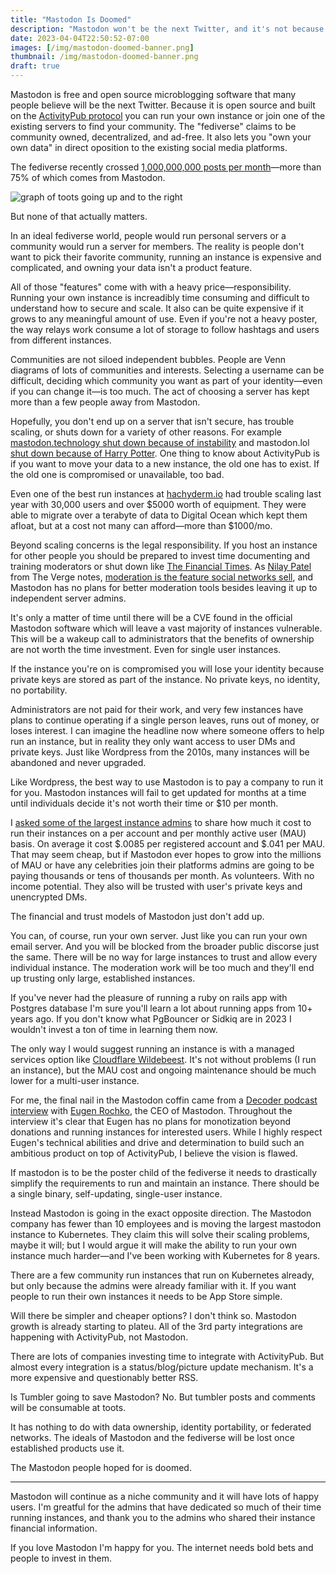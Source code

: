 ```yaml
---
title: "Mastodon Is Doomed"
description: "Mastodon won't be the next Twitter, and it's not because of Bluesky. The ideals and execution won't scale."
date: 2023-04-04T22:50:52-07:00
images: [/img/mastodon-doomed-banner.png]
thumbnail: /img/mastodon-doomed-banner.png
draft: true
---
```


Mastodon is free and open source microblogging software that many people believe will be the next Twitter.
Because it is open source and built on the [ActivityPub protocol](https://activitypub.rocks/) you can run your own instance or join one of the existing servers to find your community.
The "fediverse" claims to be community owned, decentralized, and ad-free.
It also lets you "own your own data" in direct oposition to the existing social media platforms.

The fediverse recently crossed [1,000,000,000 posts per month](https://fediverse.observer/stats)—more than 75% of which comes from Mastodon.

![graph of toots going up and to the right](/img/mastodon-toot-graph.png)

But none of that actually matters.

In an ideal fediverse world, people would run personal servers or a community would run a server for members.
The reality is people don't want to pick their favorite community, running an instance is expensive and complicated, and owning your data isn't a product feature.

All of those "features" come with with a heavy price—responsibility.
Running your own instance is increadibly time consuming and difficult to understand how to secure and scale.
It also can be quite expensive if it grows to any meaningful amount of use.
Even if you're not a heavy poster, the way relays work consume a lot of storage to follow hashtags and users from different instances.

Communities are not siloed independent bubbles.
People are Venn diagrams of lots of communities and interests.
Selecting a username can be difficult, deciding which community you want as part of your identity—even if you can change it—is too much.
The act of choosing a server has kept more than a few people away from Mastodon.

Hopefully, you don't end up on a server that isn't secure, has trouble scaling, or shuts down for a variety of other reasons.
For example [mastodon.technology shut down because of instability](https://ashfurrow.com/blog/mastodon-technology-shutdown/) and mastodon.lol [shut down because of Harry Potter](https://mastodon.lol/@nathan/109836633022272265).
One thing to know about ActivityPub is if you want to move your data to a new instance, the old one has to exist.
If the old one is compromised or unavailable, too bad.

Even one of the best run instances at [hachyderm.io](https://community.hachyderm.io/blog/2022/12/03/leaving-the-basement/) had trouble scaling last year with 30,000 users and over $5000 worth of equipment.
They were able to migrate over a terabyte of data to Digital Ocean which kept them afloat, but at a cost not many can afford—more than $1000/mo.

Beyond scaling concerns is the legal responsibility.
If you host an instance for other people you should be prepared to invest time documenting and training moderators or shut down like [The Financial Times](https://www.techdirt.com/2023/02/01/financial-times-sets-up-mastodon-server-realizes-laws-exist-which-it-was-already-subject-to-pulls-down-mastodon-server/).
As [Nilay Patel](https://www.theverge.com/authors/nilay-patel) from The Verge notes, [moderation is the feature social networks sell](https://www.theverge.com/2023/4/20/23689570/activitypub-protocol-standard-social-network), and Mastodon has no plans for better moderation tools besides leaving it up to independent server admins.

It's only a matter of time until there will be a CVE found in the official Mastodon software which will leave a vast majority of instances vulnerable.
This will be a wakeup call to administrators that the benefits of ownership are not worth the time investment.
Even for single user instances.

If the instance you're on is compromised you will lose your identity because private keys are stored as part of the instance.
No private keys, no identity, no portability.

Administrators are not paid for their work, and very few instances have plans to continue operating if a single person leaves, runs out of money, or loses interest.
I can imagine the headline now where someone offers to help run an instance, but in reality they only want access to user DMs and private keys.
Just like Wordpress from the 2010s, many instances will be abandoned and never upgraded.

Like Wordpress, the best way to use Mastodon is to pay a company to run it for you.
Mastodon instances will fail to get updated for months at a time until individuals decide it's not worth their time or $10 per month.

I [asked some of the largest instance admins](https://mastodon.social/@jgarr/110232731615869211) to share how much it cost to run their instances on a per account and per monthly active user (MAU) basis.
On average it cost $.0085 per registered account and $.041 per MAU.
That may seem cheap, but if Mastodon ever hopes to grow into the millions of MAU or have any celebrities join their platforms admins are going to be paying thousands or tens of thousands per month.
As volunteers.
With no income potential.
They also will be trusted with user's private keys and unencrypted DMs.

The financial and trust models of Mastodon just don't add up.

You can, of course, run your own server.
Just like you can run your own email server.
And you will be blocked from the broader public discorse just the same.
There will be no way for large instances to trust and allow every individual instance.
The moderation work will be too much and they'll end up trusting only large, established instances.

If you've never had the pleasure of running a ruby on rails app with Postgres database I'm sure you'll learn a lot about running apps from 10+ years ago.
If you don't know what PgBouncer or Sidkiq are in 2023 I wouldn't invest a ton of time in learning them now.

The only way I would suggest running an instance is with a managed services option like [Cloudflare Wildebeest](https://github.com/cloudflare/wildebeest).
It's not without problems (I run an instance), but the MAU cost and ongoing maintenance should be much lower for a multi-user instance.

For me, the final nail in the Mastodon coffin came from a [Decoder podcast interview](https://www.theverge.com/23658648/mastodon-ceo-twitter-interview-elon-musk-twitter) with [Eugen Rochko](https://mastodon.social/@Gargron), the CEO of Mastodon.
Throughout the interview it's clear that Eugen has no plans for monotization beyond donations and running instances for interested users.
While I highly respect Eugen's technical abilities and drive and determination to build such an ambitious product on top of ActivityPub, I believe the vision is flawed.

If mastodon is to be the poster child of the fediverse it needs to drastically simplify the requirements to run and maintain an instance.
There should be a single binary, self-updating, single-user instance.

Instead Mastodon is going in the exact opposite direction.
The Mastodon company has fewer than 10 employees and is moving the largest mastodon instance to Kubernetes.
They claim this will solve their scaling problems, maybe it will; but I would argue it will make the ability to run your own instance much harder—and I've been working with Kubernetes for 8 years.

There are a few community run instances that run on Kubernetes already, but only because the admins were already familiar with it.
If you want people to run their own instances it needs to be App Store simple.

Will there be simpler and cheaper options?
I don't think so.
Mastodon growth is already starting to plateu.
All of the 3rd party integrations are happening with ActivityPub, not Mastodon. 

There are lots of companies investing time to integrate with ActivityPub.
But almost every integration is a status/blog/picture update mechanism.
It's a more expensive and questionably better RSS.

Is Tumbler going to save Mastodon? No.
But tumbler posts and comments will be consumable at toots.

It has nothing to do with data ownership, identity portability, or federated networks.
The ideals of Mastodon and the fediverse will be lost once established products use it.

The Mastodon people hoped for is doomed.

---

Mastodon will continue as a niche community and it will have lots of happy users.
I'm greatful for the admins that have dedicated so much of their time running instances, and thank you to the admins who shared their instance financial information.

If you love Mastodon I'm happy for you.
The internet needs bold bets and people to invest in them.

